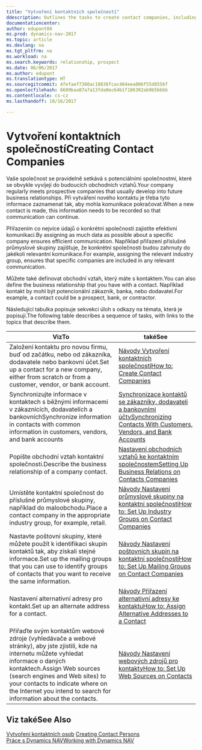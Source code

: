 ```yaml
---
title: "Vytvoření kontaktních společností"
ddescription: Outlines the tasks to create contact companies, including assigning relevant data about prospects and defining the business relationships you have with companies.
documentationcenter: 
author: edupont04
ms.prod: dynamics-nav-2017
ms.topic: article
ms.devlang: na
ms.tgt_pltfrm: na
ms.workload: na
ms.search.keywords: relationship, prospect
ms.date: 06/06/2017
ms.author: edupont
ms.translationtype: HT
ms.sourcegitcommit: 4fefaef7380ac10836fcac404eea006f55d8556f
ms.openlocfilehash: 6609baa87a7a13fda0ec64b1f186302ab9b5bbbb
ms.contentlocale: cs-cz
ms.lasthandoff: 10/16/2017

---
```

# <a name="creating-contact-companies"></a><span data-ttu-id="5735c-102">Vytvoření kontaktních společností</span><span class="sxs-lookup"><span data-stu-id="5735c-102">Creating Contact Companies</span></span>
<span data-ttu-id="5735c-103">Vaše společnost se pravidelně setkává s potenciálními společnostmi, které se obvykle vyvíjejí do budoucích obchodních vztahů.</span><span class="sxs-lookup"><span data-stu-id="5735c-103">Your company regularly meets prospective companies that usually develop into future business relationships.</span></span> <span data-ttu-id="5735c-104">Při vytváření nového kontaktu je třeba tyto informace zaznamenat tak, aby mohla komunikace pokračovat.</span><span class="sxs-lookup"><span data-stu-id="5735c-104">When a new contact is made, this information needs to be recorded so that communication can continue.</span></span>

<span data-ttu-id="5735c-105">Přiřazením co nejvíce údajů o konkrétní společnosti zajistíte efektivní komunikaci.</span><span class="sxs-lookup"><span data-stu-id="5735c-105">By assigning as much data as possible about a specific company ensures efficient communication.</span></span> <span data-ttu-id="5735c-106">Například přiřazení příslušné průmyslové skupiny zajišťuje, že konkrétní společnosti budou zahrnuty do jakékoli relevantní komunikace.</span><span class="sxs-lookup"><span data-stu-id="5735c-106">For example, assigning the relevant industry group, ensures that specific companies are included in any relevant communication.</span></span>

<span data-ttu-id="5735c-107">Můžete také definovat obchodní vztah, který máte s kontaktem.</span><span class="sxs-lookup"><span data-stu-id="5735c-107">You can also define the business relationship that you have with a contact.</span></span> <span data-ttu-id="5735c-108">Například kontakt by mohl být potencionální zákazník, banka, nebo dodavatel.</span><span class="sxs-lookup"><span data-stu-id="5735c-108">For example, a contact could be a prospect, bank, or contractor.</span></span>

<span data-ttu-id="5735c-109">Následující tabulka popisuje sekvekci úloh s odkazy na témata, která je popisují.</span><span class="sxs-lookup"><span data-stu-id="5735c-109">The following table describes a sequence of tasks, with links to the topics that describe them.</span></span> 

| <span data-ttu-id="5735c-110">Viz</span><span class="sxs-lookup"><span data-stu-id="5735c-110">To</span></span> | <span data-ttu-id="5735c-111">také</span><span class="sxs-lookup"><span data-stu-id="5735c-111">See</span></span> |
| --- | --- |
| <span data-ttu-id="5735c-112">Založení kontaktu pro novou firmu, buď od začátku, nebo od zákazníka, dodavatele nebo bankovní účet.</span><span class="sxs-lookup"><span data-stu-id="5735c-112">Set up a contact for a new company, either from scratch or from a customer, vendor, or bank account.</span></span> |[<span data-ttu-id="5735c-113">Návody Vytvoření kontaktních společností</span><span class="sxs-lookup"><span data-stu-id="5735c-113">How to: Create Contact Companies</span></span>](marketing-how-create-contact-companies.md) |
| <span data-ttu-id="5735c-114">Synchronizujte informace v kontaktech s běžnými informacemi v zákaznících, dodavatelích a bankovních</span><span class="sxs-lookup"><span data-stu-id="5735c-114">Synchronize information in contacts with common information in customers, vendors, and bank accounts</span></span> |[<span data-ttu-id="5735c-115">Synchronizace kontaktů se zákazníky, dodavateli a bankovními účty</span><span class="sxs-lookup"><span data-stu-id="5735c-115">Synchronizing Contacts With Customers, Vendors, and Bank Accounts</span></span>](marketing-synchronize-contacts-customers-vendors-bank-accounts.md) |
| <span data-ttu-id="5735c-116">Popište obchodní vztah kontaktní společnosti.</span><span class="sxs-lookup"><span data-stu-id="5735c-116">Describe the business relationship of a company contact.</span></span> |[<span data-ttu-id="5735c-117">Nastavení obchodních vztahů ke kontaktním společnostem</span><span class="sxs-lookup"><span data-stu-id="5735c-117">Setting Up Business Relations on Contacts Companies</span></span>](marketing-business-relations.md) |
| <span data-ttu-id="5735c-118">Umístěte kontaktní společnost do příslušné průmyslové skupiny, například do maloobchodu.</span><span class="sxs-lookup"><span data-stu-id="5735c-118">Place a contact company in the appropriate industry group, for example, retail.</span></span> |[<span data-ttu-id="5735c-119">Návody Nastavení průmyslové skupiny na kontaktní společnosti</span><span class="sxs-lookup"><span data-stu-id="5735c-119">How to: Set Up Industry Groups on Contact Companies</span></span>](marketing-industry-groups.md) |
| <span data-ttu-id="5735c-120">Nastavte poštovní skupiny, které můžete použít k identifikaci skupin kontaktů tak, aby získali stejné informace.</span><span class="sxs-lookup"><span data-stu-id="5735c-120">Set up the mailing groups that you can use to identify groups of contacts that you want to receive the same information.</span></span> |[<span data-ttu-id="5735c-121">Návody Nastavení poštovních skupin na kontaktní společnosti</span><span class="sxs-lookup"><span data-stu-id="5735c-121">How to: Set Up Mailing Groups on Contact Companies</span></span>](marketing-mailing-groups.md) |
| <span data-ttu-id="5735c-122">Nastavení alternativní adresy pro kontakt.</span><span class="sxs-lookup"><span data-stu-id="5735c-122">Set up an alternate address for a contact.</span></span> |[<span data-ttu-id="5735c-123">Návody Přiřazení alternativní adresy ke kontaktu</span><span class="sxs-lookup"><span data-stu-id="5735c-123">How to: Assign Alternative Addresses to a Contact</span></span>](marketing-how-assign-alternate-address.md) |
| <span data-ttu-id="5735c-124">Přiřaďte svým kontaktům webové zdroje (vyhledávače a webové stránky), aby jste zjistili, kde na internetu můžete vyhledat informace o daných kontaktech.</span><span class="sxs-lookup"><span data-stu-id="5735c-124">Assign Web sources (search engines and Web sites) to your contacts to indicate where on the Internet you intend to search for information about the contacts.</span></span> |[<span data-ttu-id="5735c-125">Návody Nastavení webových zdrojů pro kontakty</span><span class="sxs-lookup"><span data-stu-id="5735c-125">How to: Set Up Web Sources on Contacts</span></span>](marketing-web-sources.md) |

## <a name="see-also"></a><span data-ttu-id="5735c-126">Viz také</span><span class="sxs-lookup"><span data-stu-id="5735c-126">See Also</span></span>
<span data-ttu-id="5735c-127">[Vytvoření kontaktních osob](marketing-create-contact-persons.md) </span><span class="sxs-lookup"><span data-stu-id="5735c-127">[Creating Contact Persons](marketing-create-contact-persons.md) </span></span>  
[<span data-ttu-id="5735c-128">Práce s Dynamics NAV</span><span class="sxs-lookup"><span data-stu-id="5735c-128">Working with Dynamics NAV</span></span>](ui-work-product.md)

